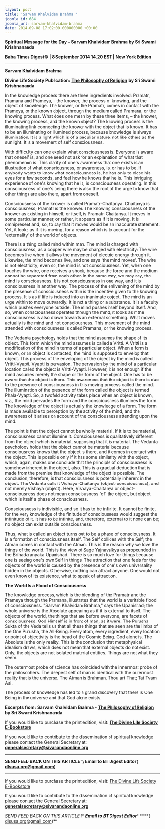 ```yaml
---
layout: post
title: 'Sarvam Khalvidam Brahma '
joomla_id: 684
joomla_url: sarvam-khalvidam-brahma
date: 2014-09-08 17:02:00.000000000 +00:00
---
```

  

















































**Spiritual Message for the Day – Sarvam Khalvidam Brahma by Sri Swami Krishnananda**

**Baba Times Digest© | 8 September 2014 14.20 EST | New York Edition**

* * *  


**Sarvam Khalvidam Brahma**

**Divine Life Society Publication:** [**The Philosophy of Religion**](http://www.swami-krishnananda.org/relig/relig_07.html) **by Sri Swami Krishnananda**

In the knowledge process there are three ingredients involved: Pramatr, Pramana and Prameya, – the knower, the process of knowing, and the object of knowledge. The knower, or the Pramatr, comes in contact with the Prameya, or the known object, through the medium called Pramana, or the knowing process. What does one mean by these three items, – the knower, the knowing process, and the known object? The knowing process is the illuminating link connecting the knower with the object that is known. It has to be an illuminating or illumined process, because knowledge is always illumination. It is a light which is of a peculiar nature, not like others as the sunlight. It is a movement of self consciousness.

With difficulty can one explain what consciousness is. Everyone is aware that oneself is, and one need not ask for an explanation of what that phenomenon is. This clarity of one's awareness that one exists is an illustration of what consciousness, or awareness, is, or has to be. If anybody wants to know what consciousness is, he has only to close his eyes for a few seconds, and feel how he knows that he is. This intriguing experience of one's knowing that he is, is consciousness operating. In this consciousness of one's being there is also the root of the urge to know that other things are also there, apart from oneself.

Consciousness of the knower is called Pramatr-Chaitanya. Chaitanya is consciousness; Pramatr is the knower. The knowing consciousness of the knower as existing in himself, or itself, is Pramatr-Chaitanya. It moves in some particular manner, or rather, it appears as if it is moving. It is omnipresent and, so, to say that it moves would be an inaccurate statement. Yet, it looks as if it is moving, for a reason which is to account for the 'externality' of the world of objects.

There is a thing called mind within man. The mind is charged with consciousness, as a copper wire may be charged with electricity: The wire becomes live when it allows the movement of electric energy through it. Likewise, the mind becomes live, and one says 'the mind moves'. The wire is not electricity; even so, the mind is not consciousness. Yet, when one touches the wire, one receives a shock, because the force and the medium cannot be separated from each other. In the same way, we may say, the mind is consciousness. It is not consciousness in one way, and it is consciousness in another way. The process of the enlivening of the mind by the presence of consciousness within is the incentive given to the knowing process. It is as if life is induced into an inanimate object. The mind is an urge within to move outwardly. It is not a thing or a substance. It is a faculty which pushes everyone outside. The mind pushes itself beyond itself. And, so, when consciousness operates through the mind, it looks as if the consciousness is also drawn towards an external something. What moves actually is the mind and not consciousness. This movement of the mind attended with consciousness is called Pramana, or the knowing process.

The Vedanta psychology holds that the mind assumes the shape of its object. This form which the mind assumes is called a Vritti. A Vritti is a modification of the mind in terms of a particular object. When a form is known, or an object is contacted, the mind is supposed to envelop that object. This process of the enveloping of the object by the mind is called Vritti-Vyapti. Vyapti is pervasion. The pervasion by the mind of a particular location called the object is Vritti-Vyapti. However, it is not enough if the mind assumes merely the shape or the form of the object. One has to be aware that the object is there. This awareness that the object is there is due to the presence of consciousness in this moving process called the mind. The illumination of the presence of the form called the object is termed Phala-Vyapti. So, a twofold activity takes place when an object is known, viz., the mind pervades the form and the consciousness illumines the form. The knowledge of the object is actually the knowledge of a form. The form is made available to perception by the activity of the mind, and the awareness of it arises on account of the consciousness attending upon the mind.

The point is that the object cannot be wholly material. If it is to be material, consciousness cannot illumine it. Consciousness is qualitatively different from the object which is material, supposing that it is material. The Vedanta psychology holds that the object cannot be material because consciousness knows that the object is there, and it comes in contact with the object. This is possible only if it has some similarity with the object, which, again, makes one conclude that the principle of consciousness is somehow inherent in the object, also. This is a gradual deduction that is made from the premise that knowledge of the object is possible. The conclusion, therefore, is that consciousness is potentially inherent in the object. The Vedanta calls it Vishaya-Chaitanya (object-consciousness), and not merely Vishaya (object). Here, Vishaya-Chaitanya or object-consciousness does not mean consciousness 'of' the object, but object which is itself a phase of consciousness.

Consciousness is indivisible, and so it has to be infinite. It cannot be finite, for the very knowledge of the finitude of consciousness would suggest the infinitude of it. It has to be infinite, and, therefore, external to it none can be; no object can exist outside consciousness.

Thus, what is called an object turns out to be a phase of consciousness. It is a formation of consciousness itself. The Self collides with the Self; the Atman comes in contact with the Atman. This is the reason why we love the things of the world. This is the view of Sage Yajnavalkya as propounded in the Brihadaranyaka Upanishad. There is so much love for things because one is seeing one's own Self in things. The attraction that one feels for the objects of the world is caused by the presence of one's own universality hidden in the objects. Otherwise, nothing can attract anyone. One would not even know of its existence, what to speak of attraction.

**The World Is a Flood of Consciousness**

The knowledge process, which is the blending of the Pramatr and the Prameya through the Pramana, illustrates that the world is a veritable flood of consciousness. "Sarvam Khalvidam Brahma," says the Upanishad; the whole universe is the Absolute appearing as if it is external to itself. The objects of the world, the things that are before everyone, are facets of consciousness. God Himself is in front of man, as it were. The Purusha Sukta of the Veda tells us that all these things that are seen are the limbs of the One Purusha, the All-Being. Every atom, every ingredient, every location or point of objectivity is the head of the Cosmic Being. God alone is. The Absolute is the only reality. This is the conclusion that metaphysical idealism draws, which does not mean that external objects do not exist. Only, the objects are not isolated material entities. Things are not what they seem.

The outermost probe of science has coincided with the innermost probe of the philosophers. The deepest self of man is identical with the outermost reality that is the universe. The Atman is Brahman. Thou art That; Tat Tvam Asi.

The process of knowledge has led to a grand discovery that there is One Being in the universe and that God alone exists.

**Excerpts from:**  **Sarvam Khalvidam Brahma -** [**The Philosophy of Religion**](http://www.swami-krishnananda.org/relig/relig_07.html) **by Sri Swami Krishnananda**

If you would like to purchase the print edition, visit: **[The Divine Life Society E-Bookstore](http://www.dlshq.org/download/download.htm)**

If you would like to contribute to the dissemination of spiritual knowledge please contact the General Secretary at: [](mailto:%20%3Cscript%20type=%27text/javascript%27%3E%20%3C%21--%20var%20prefix%20=%20%27ma%27%20+%20%27il%27%20+%20%27to%27;%20var%20path%20=%20%27hr%27%20+%20%27ef%27%20+%20%27=%27;%20var%20addy57016%20=%20%27generalsecretary%27%20+%20%27@%27;%20addy57016%20=%20addy57016%20+%20%27sivanandaonline%27%20+%20%27.%27%20+%20%27org%27;%20document.write%28%27%3Ca%20%27%20+%20path%20+%20%27%5C%27%27%20+%20prefix%20+%20%27:%27%20+%20addy57016%20+%20%27%5C%27%3E%27%29;%20document.write%28addy57016%29;%20document.write%28%27%3C%5C/a%3E%27%29;%20//--%3E%5Cn%20%3C/script%3E%3Cscript%20type=%27text/javascript%27%3E%20%3C%21--%20document.write%28%27%3Cspan%20style=%5C%27display:%20none;%5C%27%3E%27%29;%20//--%3E%20%3C/script%3EThis%20email%20address%20is%20being%20protected%20from%20spambots.%20You%20need%20JavaScript%20enabled%20to%20view%20it.%20%3Cscript%20type=%27text/javascript%27%3E%20%3C%21--%20document.write%28%27%3C/%27%29;%20document.write%28%27span%3E%27%29;%20//--%3E%20%3C/script%3E?subject=Contribution%20to%20Dissemination%20of%20Spiritual%20Knowledge) **generalsecretary@sivanandaonline.org**

****

**SEND FEED BACK ON THIS ARTICLE \\\ Email to BT Digest Editor[](mailto:%20%3Cscript%20type=%27text/javascript%27%3E%20%3C%21--%20var%20prefix%20=%20%27ma%27%20+%20%27il%27%20+%20%27to%27;%20var%20path%20=%20%27hr%27%20+%20%27ef%27%20+%20%27=%27;%20var%20addy72654%20=%20%27dlsusa.org%27%20+%20%27@%27;%20addy72654%20=%20addy72654%20+%20%27gmail%27%20+%20%27.%27%20+%20%27com%27;%20document.write%28%27%3Ca%20%27%20+%20path%20+%20%27%5C%27%27%20+%20prefix%20+%20%27:%27%20+%20addy72654%20+%20%27%5C%27%3E%27%29;%20document.write%28addy72654%29;%20document.write%28%27%3C%5C/a%3E%27%29;%20//--%3E%5Cn%20%3C/script%3E%3Cscript%20type=%27text/javascript%27%3E%20%3C%21--%20document.write%28%27%3Cspan%20style=%5C%27display:%20none;%5C%27%3E%27%29;%20//--%3E%20%3C/script%3EThis%20email%20address%20is%20being%20protected%20from%20spambots.%20You%20need%20JavaScript%20enabled%20to%20view%20it.%20%3Cscript%20type=%27text/javascript%27%3E%20%3C%21--%20document.write%28%27%3C/%27%29;%20document.write%28%27span%3E%27%29;%20//--%3E%20%3C/script%3E?subject=DLS%20Posts)( [dlsusa.org@gmail.com](mailto:dlsusa.org@gmail.com))**



* * *



  

If you would like to purchase the print edition, visit: [The Divine Life Society E-Bookstore](http://www.dlshq.org/download/download.htm)

If you would like to contribute to the dissemination of spiritual knowledge please contact the General Secretary at: **[generalsecretary@sivanandaonline.org](mailto:generalsecretary@sivanandaonline.org)**

**SEND FEED BACK ON THIS ARTICLE \\\**  **Email to BT Digest Editor**** [](mailto:%20%3Cscript%20type=%27text/javascript%27%3E%20%3C%21--%20var%20prefix%20=%20%27ma%27%20+%20%27il%27%20+%20%27to%27;%20var%20path%20=%20%27hr%27%20+%20%27ef%27%20+%20%27=%27;%20var%20addy72654%20=%20%27dlsusa.org%27%20+%20%27@%27;%20addy72654%20=%20addy72654%20+%20%27gmail%27%20+%20%27.%27%20+%20%27com%27;%20document.write%28%27%3Ca%20%27%20+%20path%20+%20%27%5C%27%27%20+%20prefix%20+%20%27:%27%20+%20addy72654%20+%20%27%5C%27%3E%27%29;%20document.write%28addy72654%29;%20document.write%28%27%3C%5C/a%3E%27%29;%20//--%3E%5Cn%20%3C/script%3E%3Cscript%20type=%27text/javascript%27%3E%20%3C%21--%20document.write%28%27%3Cspan%20style=%5C%27display:%20none;%5C%27%3E%27%29;%20//--%3E%20%3C/script%3EThis%20email%20address%20is%20being%20protected%20from%20spambots.%20You%20need%20JavaScript%20enabled%20to%20view%20it.%20%3Cscript%20type=%27text/javascript%27%3E%20%3C%21--%20document.write%28%27%3C/%27%29;%20document.write%28%27span%3E%27%29;%20//--%3E%20%3C/script%3E?subject=DLS%20Posts)****( [dlsusa.org@gmail.com](mailto:dlsusa.org@gmail.com))**  
